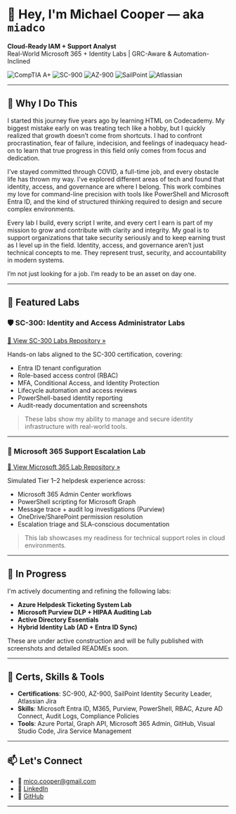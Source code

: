 # 👋 Hey, I'm Michael Cooper — aka `miadco`

**Cloud-Ready IAM + Support Analyst**  
Real-World Microsoft 365 + Identity Labs | GRC-Aware & Automation-Inclined

![CompTIA A+](https://img.shields.io/badge/CompTIA%20A%2B-Certified-red)
![SC-900](https://img.shields.io/badge/SC--900-Certified-blue)
![AZ-900](https://img.shields.io/badge/AZ--900-Certified-blue)
![SailPoint](https://img.shields.io/badge/SailPoint-Identity%20Security%20Leader-blue)
![Atlassian](https://img.shields.io/badge/Jira%20Fundamentals-Certified-blue)


---

## 🧭 Why I Do This

I started this journey five years ago by learning HTML on Codecademy. My biggest mistake early on was treating tech like a hobby, but I quickly realized that growth doesn’t come from shortcuts. I had to confront procrastination, fear of failure, indecision, and feelings of inadequacy head-on to learn that true progress in this field only comes from focus and dedication.

I've stayed committed through COVID, a full-time job, and every obstacle life has thrown my way. I’ve explored different areas of tech and found that identity, access, and governance are where I belong. This work combines my love for command-line precision with tools like PowerShell and Microsoft Entra ID, and the kind of structured thinking required to design and secure complex environments.

Every lab I build, every script I write, and every cert I earn is part of my mission to grow and contribute with clarity and integrity. My goal is to support organizations that take security seriously and to keep earning trust as I level up in the field. Identity, access, and governance aren’t just technical concepts to me. They represent trust, security, and accountability in modern systems.

I’m not just looking for a job. I’m ready to be an asset on day one.

---

## 🔧 Featured Labs

### 🛡️ SC-300: Identity and Access Administrator Labs  
[🔗 View SC-300 Labs Repository »](https://github.com/miadco/SC-300-Identity-and-Access-Administrator)

Hands-on labs aligned to the SC-300 certification, covering:

- Entra ID tenant configuration
- Role-based access control (RBAC)
- MFA, Conditional Access, and Identity Protection
- Lifecycle automation and access reviews
- PowerShell-based identity reporting
- Audit-ready documentation and screenshots

> These labs show my ability to manage and secure identity infrastructure with real-world tools.

---

### 🧰 Microsoft 365 Support Escalation Lab  
[🔗 View Microsoft 365 Lab Repository »](https://github.com/miadco/m365-support-escalation-lab)

Simulated Tier 1–2 helpdesk experience across:

- Microsoft 365 Admin Center workflows
- PowerShell scripting for Microsoft Graph
- Message trace + audit log investigations (Purview)
- OneDrive/SharePoint permission resolution
- Escalation triage and SLA-conscious documentation

> This lab showcases my readiness for technical support roles in cloud environments.

---

## 🚧 In Progress

I'm actively documenting and refining the following labs:

- **Azure Helpdesk Ticketing System Lab**
- **Microsoft Purview DLP + HIPAA Auditing Lab**
- **Active Directory Essentials**
- **Hybrid Identity Lab (AD + Entra ID Sync)**

These are under active construction and will be fully published with screenshots and detailed READMEs soon.

---

## 🧪 Certs, Skills & Tools

- **Certifications**: SC-900, AZ-900, SailPoint Identity Security Leader, Atlassian Jira
- **Skills**: Microsoft Entra ID, M365, Purview, PowerShell, RBAC, Azure AD Connect, Audit Logs, Compliance Policies
- **Tools**: Azure Portal, Graph API, Microsoft 365 Admin, GitHub, Visual Studio Code, Jira Service Management

---

## 📫 Let's Connect

- 📧 [mico.cooper@gmail.com](mailto:mico.cooper@gmail.com)
- 💼 [LinkedIn](https://www.linkedin.com/in/1michael-a-cooper/)
- 🧠 [GitHub](https://github.com/miadco)

---

